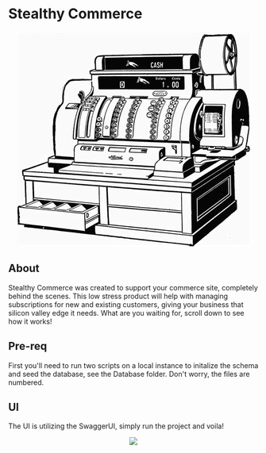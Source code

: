 # Stealthy Commerce

<p align="center">
  <img width="474" height="433" src="https://github.com/ronakal/StealthyCommerce/blob/master/WikiAssets/Logo.jfif">
</p>

## About

Stealthy Commerce was created to support your commerce site, completely behind the scenes. This low stress product will help with managing subscriptions for new and existing customers, giving your business that silicon valley edge it needs. What are you waiting for, scroll down to see how it works!

## Pre-req

First you'll need to run two scripts on a local instance to initalize the schema and seed the database, see the Database folder. Don't worry, the files are numbered.

## UI

The UI is utilizing the SwaggerUI, simply run the project and voila! 

<p align="center">
  <img src="https://github.com/ronakal/StealthyCommerce/blob/master/WikiAssets/ExampleUsage.gif">
</p>
